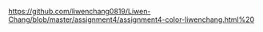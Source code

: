https://github.com/liwenchang0819/Liwen-Chang/blob/master/assignment4/assignment4-color-liwenchang.html%20
